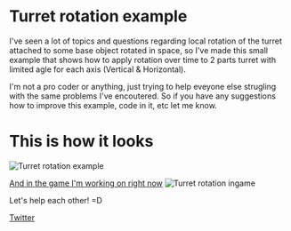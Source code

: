 # Turret rotation example
I've seen a lot of topics and questions regarding local rotation of the turret attached to some base object rotated in space, so I've made this small example that shows how to apply rotation over time to 2 parts turret with limited agle for each axis (Vertical & Horizontal).

I'm not a pro coder or anything, just trying to help eveyone else strugling with the same problems I've encoutered.
So if you have any suggestions how to improve this example, code in it, etc let me know.

# This is how it looks
![Turret rotation example](http://i.imgur.com/AShf7Xf.gif)

[And in the game I'm working on right now](https://forums.tigsource.com/index.php?topic=60000)
![Turret rotation ingame](http://i.imgur.com/APfeAOR.gif)

Let's help each other! =D

[Twitter](https://twitter.com/Andrew_Chewie)
